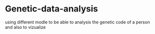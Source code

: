 # Genetic-data-analysis
using different modle to be able to analysis the genetic code of a person and also to vizualize
